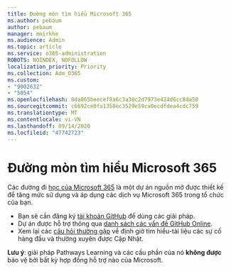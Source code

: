 ```yaml
---
title: Đường mòn tìm hiểu Microsoft 365
ms.author: pebaum
author: pebaum
manager: mnirkhe
ms.audience: Admin
ms.topic: article
ms.service: o365-administration
ROBOTS: NOINDEX, NOFOLLOW
localization_priority: Priority
ms.collection: Adm_O365
ms.custom:
- "9002632"
- "5054"
ms.openlocfilehash: 8da865beecef8a6c3a36c2d7973e424d6cc8da50
ms.sourcegitcommit: c6692ce0fa1358ec3529e59ca0ecdfdea4cdc759
ms.translationtype: MT
ms.contentlocale: vi-VN
ms.lasthandoff: 09/14/2020
ms.locfileid: "47742723"
---
```

# <a name="microsoft-365-learning-pathways"></a>Đường mòn tìm hiểu Microsoft 365

Các đường đi [học của Microsoft 365](https://docs.microsoft.com/office365/customlearning/) là một dự án nguồn mở được thiết kế để tăng mức sử dụng và áp dụng các dịch vụ Microsoft 365 trong tổ chức của bạn.

- Bạn sẽ cần đăng ký [tài khoản GitHub](https://aka.ms/joingithub) để dùng các giải pháp.
- Dự án được hỗ trợ thông qua [danh sách các vấn đề GitHub Online](https://aka.ms/CustomLearningHelp).
- Xem lại các [câu hỏi thường gặp](https://docs.microsoft.com/office365/customlearning/faq) về định giờ tìm hiểu-tài liệu các sự cố hàng đầu và thường xuyên được Cập Nhật.

**Lưu ý**: giải pháp Pathways Learning và các cấu phần của nó **không được** bảo vệ bởi bất kỳ hợp đồng hỗ trợ nào của Microsoft.
